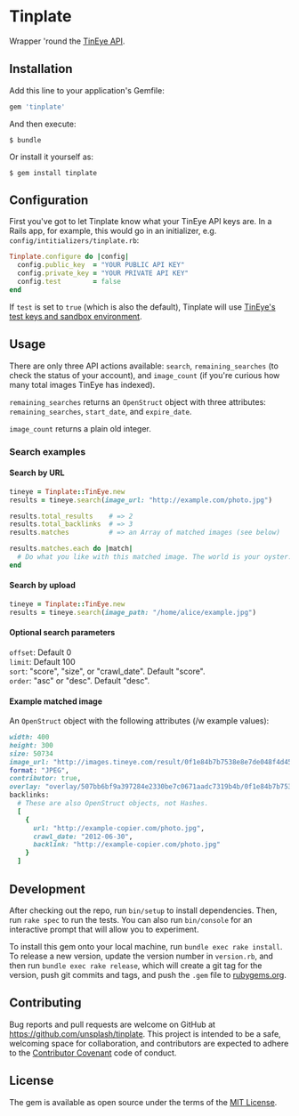 # Tinplate

Wrapper 'round the [TinEye API](https://services.tineye.com/developers/tineyeapi/).

## Installation

Add this line to your application's Gemfile:

```ruby
gem 'tinplate'
```

And then execute:

    $ bundle

Or install it yourself as:

    $ gem install tinplate

## Configuration

First you've got to let Tinplate know what your TinEye API keys are. In a Rails app, for example, this would go in an initializer, e.g. `config/intitializers/tinplate.rb`:

```ruby
Tinplate.configure do |config|
  config.public_key  = "YOUR PUBLIC API KEY"
  config.private_key = "YOUR PRIVATE API KEY"
  config.test        = false
end
```

If `test` is set to `true` (which is also the default), Tinplate will use [TinEye's test keys and sandbox environment](https://services.tineye.com/developers/tineyeapi/sandbox.html).


## Usage

There are only three API actions available: `search`, `remaining_searches` (to check the status of your account), and `image_count` (if you're curious how many total images TinEye has indexed).

`remaining_searches` returns an `OpenStruct` object with three attributes: `remaining_searches`, `start_date`, and `expire_date`.

`image_count` returns a plain old integer.

### Search examples

#### Search by URL

```ruby
tineye = Tinplate::TinEye.new
results = tineye.search(image_url: "http://example.com/photo.jpg")

results.total_results    # => 2
results.total_backlinks  # => 3
results.matches          # => an Array of matched images (see below)

results.matches.each do |match|
  # Do what you like with this matched image. The world is your oyster.
end
```

#### Search by upload

```ruby
tineye = Tinplate::TinEye.new
results = tineye.search(image_path: "/home/alice/example.jpg")
```

#### Optional search parameters

`offset`: Default 0    
`limit`:  Default 100    
`sort`:   "score", "size", or "crawl_date". Default "score".    
`order`:  "asc" or "desc". Default "desc".

#### Example matched image

An `OpenStruct` object with the following attributes (/w example values):

```ruby
width: 400
height: 300
size: 50734
image_url: "http://images.tineye.com/result/0f1e84b7b7538e8e7de048f4d45eb8f579e3e999941b3341ed9a754eb447ebb1",
format: "JPEG",
contributor: true,
overlay: "overlay/507bb6bf9a397284e2330be7c0671aadc7319b4b/0f1e84b7b7538e8e7de048f4d45eb8f579e3e999941b3341ed9a754eb447ebb1?m21=-9.06952e-05&m22=0.999975&m23=0.0295591&m11=0.999975&m13=-0.0171177&m12=9.06952e-05",
backlinks:
  # These are also OpenStruct objects, not Hashes.
  [
    {
      url: "http://example-copier.com/photo.jpg",
      crawl_date: "2012-06-30",
      backlink: "http://example-copier.com/photo.jpg"
    }
  ]
```

## Development

After checking out the repo, run `bin/setup` to install dependencies. Then, run `rake spec` to run the tests. You can also run `bin/console` for an interactive prompt that will allow you to experiment.

To install this gem onto your local machine, run `bundle exec rake install`. To release a new version, update the version number in `version.rb`, and then run `bundle exec rake release`, which will create a git tag for the version, push git commits and tags, and push the `.gem` file to [rubygems.org](https://rubygems.org).

## Contributing

Bug reports and pull requests are welcome on GitHub at https://github.com/unsplash/tinplate. This project is intended to be a safe, welcoming space for collaboration, and contributors are expected to adhere to the [Contributor Covenant](http://contributor-covenant.org) code of conduct.


## License

The gem is available as open source under the terms of the [MIT License](http://opensource.org/licenses/MIT).

